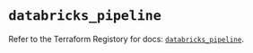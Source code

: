 # `databricks_pipeline`

Refer to the Terraform Registory for docs: [`databricks_pipeline`](https://registry.terraform.io/providers/databricks/databricks/1.16.1/docs/resources/pipeline).
